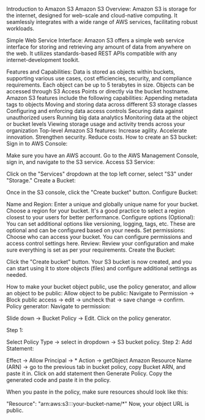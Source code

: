 Introduction to Amazon S3
Amazon S3 Overview:
Amazon S3 is storage for the internet, designed for web-scale and cloud-native computing. It seamlessly integrates with a wide range of AWS services, facilitating robust workloads.

Simple Web Service Interface:
Amazon S3 offers a simple web service interface for storing and retrieving any amount of data from anywhere on the web. It utilizes standards-based REST APIs compatible with any internet-development toolkit.

Features and Capabilities:
Data is stored as objects within buckets, supporting various use cases, cost efficiencies, security, and compliance requirements.
Each object can be up to 5 terabytes in size.
Objects can be accessed through S3 Access Points or directly via the bucket hostname.
Amazon S3 features include the following capabilities:
Appending metadata tags to objects
Moving and storing data across different S3 storage classes
Configuring and enforcing data access controls
Securing data against unauthorized users
Running big data analytics
Monitoring data at the object or bucket levels
Viewing storage usage and activity trends across your organization
Top-level Amazon S3 features:
Increase agility.
Accelerate innovation.
Strengthen security.
Reduce costs.
How to create an S3 bucket:
Sign in to AWS Console:

Make sure you have an AWS account. Go to the AWS Management Console, sign in, and navigate to the S3 service.
Access S3 Service:

Click on the "Services" dropdown at the top left corner, select "S3" under "Storage."
Create a Bucket:

Once in the S3 console, click the "Create bucket" button.
Configure Bucket:

Name and Region:
Enter a unique and globally unique name for your bucket.
Choose a region for your bucket. It's a good practice to select a region closest to your users for better performance.
Configure options (Optional):
You can set additional options like versioning, logging, tags, etc. These are optional and can be configured based on your needs.
Set permissions:
Choose who can access your bucket. You can configure permissions and access control settings here.
Review:
Review your configuration and make sure everything is set as per your requirements.
Create the Bucket:

Click the "Create bucket" button.
Your S3 bucket is now created, and you can start using it to store objects (files) and configure additional settings as needed.

How to make your bucket object public, use the policy generator, and allow an object to be public:
Allow object to be public:
Navigate to Permission -> Block public access -> edit -> uncheck that -> save change -> confirm.
Policy generator:
Navigate to permission:

Slide down -> Bucket Policy -> Edit.
Click on the policy generator.

Step 1:

Select Policy Type -> select in dropdown -> S3 bucket policy.
Step 2: Add Statement:

Effect -> Allow
Principal -> *
Action -> getObject
Amazon Resource Name (ARN) -> go to the previous tab in bucket policy, copy Bucket ARN, and paste it in.
Click on add statement then Generate Policy.
Copy the generated code and paste it in the policy.

When you paste in the policy, make sure resources should look like this:

"Resource": "arn:aws:s3:::your-bucket-name/*"
Now, your object URL is public.
